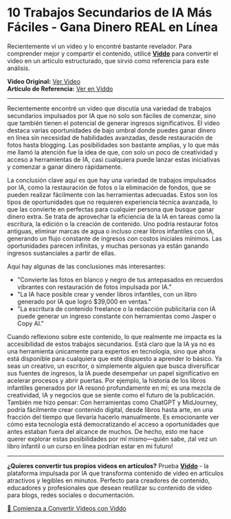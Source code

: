 # 10 Trabajos Secundarios de IA Más Fáciles - Gana Dinero REAL en Línea

Recientemente vi un video y lo encontré bastante revelador. Para comprender mejor y compartir el contenido, utilicé **[Viddo](https://viddo.pro/)** para convertir el video en un artículo estructurado, que sirvió como referencia para este análisis.

**Video Original:** [Ver Video](https://www.youtube.com/watch?v=LtXsj8xiWV0)  
**Artículo de Referencia:** [Ver en Viddo](https://viddo.pro/zh/video-result/11cc1b9a-2da5-42cb-85aa-8c11a6eec12a)

---

Recientemente encontré un video que discutía una variedad de trabajos secundarios impulsados por IA que no solo son fáciles de comenzar, sino que también tienen el potencial de generar ingresos significativos. El video destaca varias oportunidades de bajo umbral donde puedes ganar dinero en línea sin necesidad de habilidades avanzadas, desde restauración de fotos hasta blogging. Las posibilidades son bastante amplias, y lo que más me llamó la atención fue la idea de que, con solo un poco de creatividad y acceso a herramientas de IA, casi cualquiera puede lanzar estas iniciativas y comenzar a ganar dinero rápidamente.

La conclusión clave aquí es que hay una variedad de trabajos impulsados por IA, como la restauración de fotos o la eliminación de fondos, que se pueden realizar fácilmente con las herramientas adecuadas. Estos son los tipos de oportunidades que no requieren experiencia técnica avanzada, lo que las convierte en perfectas para cualquier persona que busque ganar dinero extra. Se trata de aprovechar la eficiencia de la IA en tareas como la escritura, la edición o la creación de contenido. Uno podría restaurar fotos antiguas, eliminar marcas de agua o incluso crear libros infantiles con IA, generando un flujo constante de ingresos con costos iniciales mínimos. Las oportunidades parecen infinitas, y muchas personas ya están ganando ingresos sustanciales a partir de ellas.

Aquí hay algunas de las conclusiones más interesantes:

- "Convierte las fotos en blanco y negro de tus antepasados en recuerdos vibrantes con restauración de fotos impulsada por IA."
- "La IA hace posible crear y vender libros infantiles, con un libro generado por IA que logró $39,000 en ventas."
- "La escritura de contenido freelance o la redacción publicitaria con IA puede generar un ingreso constante con herramientas como Jasper o Copy AI."

Cuando reflexiono sobre este contenido, lo que realmente me impacta es la accesibilidad de estos trabajos secundarios. Está claro que la IA ya no es una herramienta únicamente para expertos en tecnología, sino que ahora está disponible para cualquiera que esté dispuesto a aprender lo básico. Ya seas un creativo, un escritor, o simplemente alguien que busca diversificar sus fuentes de ingresos, la IA puede desempeñar un papel significativo en acelerar procesos y abrir puertas. Por ejemplo, la historia de los libros infantiles generados por IA resonó profundamente en mí; es una mezcla de creatividad, IA y negocios que se siente como el futuro de la publicación. También me hizo pensar: Con herramientas como ChatGPT y MidJourney, podría fácilmente crear contenido digital, desde libros hasta arte, en una fracción del tiempo que llevaría hacerlo manualmente. Es emocionante ver cómo esta tecnología está democratizando el acceso a oportunidades que antes estaban fuera del alcance de muchos. De hecho, esto me hace querer explorar estas posibilidades por mí mismo—quién sabe, ¡tal vez un libro infantil o un curso en línea podrían estar en mi futuro!

---

**¿Quieres convertir tus propios videos en artículos?** Prueba **[Viddo](https://viddo.pro/)** - la plataforma impulsada por IA que transforma contenido de video en artículos atractivos y legibles en minutos. Perfecto para creadores de contenido, educadores y profesionales que desean reutilizar su contenido de video para blogs, redes sociales o documentación.

[🚀 Comienza a Convertir Videos con Viddo](https://viddo.pro/)